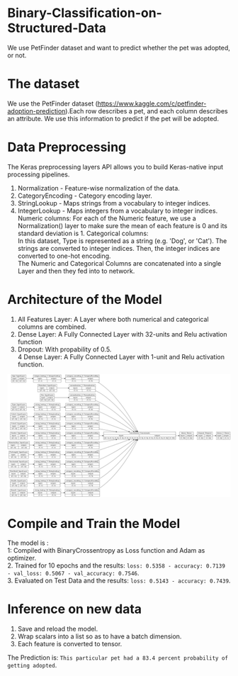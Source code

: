 # Binary-Classification-on-Structured-Data
We use PetFinder dataset and want to predict whether the pet was adopted, or not.

# The dataset

 We use the PetFinder dataset (https://www.kaggle.com/c/petfinder-adoption-prediction).Each row describes a pet, and each column describes an attribute. We use this information to predict if the pet will be adopted.
 
 # Data Preprocessing
The Keras preprocessing layers API allows you to build Keras-native input processing pipelines.   
1. Normalization - Feature-wise normalization of the data.
2. CategoryEncoding - Category encoding layer.
3. StringLookup - Maps strings from a vocabulary to integer indices.
4. IntegerLookup - Maps integers from a vocabulary to integer indices.
Numeric columns:
 For each of the Numeric feature, we use a Normalization() layer to make sure the mean of each feature is 0 and its standard deviation is 1.
Categorical columns:  
 In this dataset, Type is represented as a string (e.g. 'Dog', or 'Cat'). The strings are converted to integer indices. Then, the integer indices are converted to one-hot encoding.    
 The Numeric and Categorical Columns are concatenated into a single Layer and then they fed into to network.  
 
 # Architecture of the Model
 
 1. All Features Layer: A Layer where both numerical and categorical columns are combined.
 2. Dense Layer: A Fully Connected Layer with 32-units and Relu activation function
 3. Dropout: With propability of 0.5.  
 4 Dense Layer: A Fully Connected Layer with 1-unit and Relu activation function.  
 
![alt text](https://github.com/MedentzidisCharalampos/Binary-Classification-on-Structured-Data/blob/main/connectivity_graph.png)

# Compile and Train the Model

The model is :  
 1: Compiled with BinaryCrossentropy as Loss function  and Adam as optimizer.    
 2. Trained for 10 epochs and the results:  `loss: 0.5358 - accuracy: 0.7139 - val_loss: 0.5067 - val_accuracy: 0.7546`.  
 3. Evaluated on Test Data and the results: `loss: 0.5143 - accuracy: 0.7439`.  
 
# Inference on new data
 
1. Save and reload the model.
2. Wrap scalars into a list so as to have a batch dimension.
3. Each feature is converted to tensor.

The Prediction is: `This particular pet had a 83.4 percent probability of getting adopted`.
